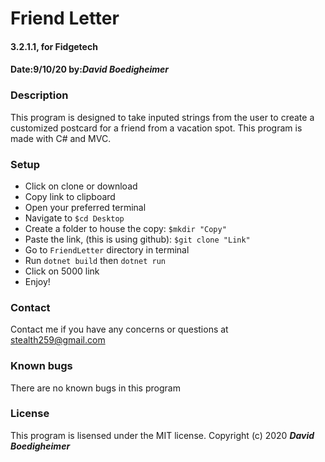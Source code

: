 # Friend Letter
#### 3.2.1.1, for Fidgetech
#### Date:9/10/20  by:_**David Boedigheimer**_
### Description
This program is designed to take inputed strings from the user to create a customized postcard for a friend from a vacation spot. This program is made with C# and MVC.
### Setup
* Click on clone or download
* Copy link to clipboard
* Open your preferred terminal
* Navigate to `$cd Desktop`
* Create a folder to house the copy: `$mkdir "Copy"`
* Paste the link, (this is using github): `$git clone "Link"`
* Go to `FriendLetter` directory in terminal
* Run `dotnet build` then `dotnet run`
* Click on 5000 link
* Enjoy!
### Contact
Contact me if you have any concerns or questions at stealth259@gmail.com
### Known bugs
There are no known bugs in this program
### License
This program is lisensed under the MIT license.
Copyright (c) 2020 _**David Boedigheimer**_